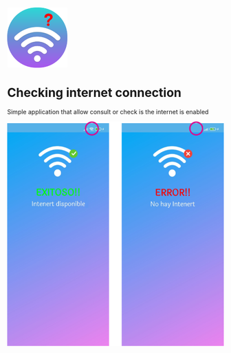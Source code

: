 
<h1 align="leght">
  <br>
  <a href="http://www.amitmerchant.com/electron-markdownify"><img src="icon_wifi.png" alt="Markdownify" width="140"></a>
  <br> <br>
Checking internet connection
  <br>
</h1>


<p align=""> Simple application that allow consult or check is the internet is enabled

</p>




<img src="preview.png" alt="" width="700">


